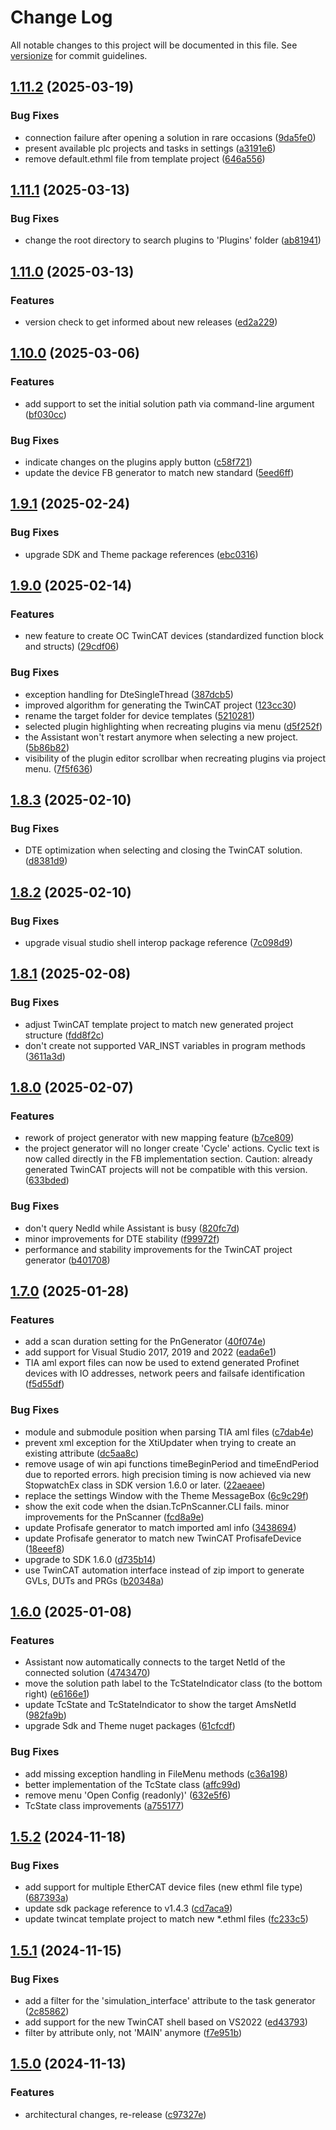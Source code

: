# Change Log

All notable changes to this project will be documented in this file. See [versionize](https://github.com/versionize/versionize) for commit guidelines.

<a name="1.11.2"></a>
## [1.11.2](https://www.github.com/OpenCommissioning/OC_Assistant/releases/tag/v1.11.2) (2025-03-19)

### Bug Fixes

* connection failure after opening a solution in rare occasions ([9da5fe0](https://www.github.com/OpenCommissioning/OC_Assistant/commit/9da5fe0edb6626e358428af97634c1f07634bac9))
* present available plc projects and tasks in settings ([a3191e6](https://www.github.com/OpenCommissioning/OC_Assistant/commit/a3191e6f8b29bc12438765f760d0bc3dd7475999))
* remove default.ethml file from template project ([646a556](https://www.github.com/OpenCommissioning/OC_Assistant/commit/646a55616660987150106541721609622fa1377a))

<a name="1.11.1"></a>
## [1.11.1](https://www.github.com/OpenCommissioning/OC_Assistant/releases/tag/v1.11.1) (2025-03-13)

### Bug Fixes

* change the root directory to search plugins to 'Plugins' folder ([ab81941](https://www.github.com/OpenCommissioning/OC_Assistant/commit/ab81941355218689fdff198f6af666d7e1ab7137))

<a name="1.11.0"></a>
## [1.11.0](https://www.github.com/OpenCommissioning/OC_Assistant/releases/tag/v1.11.0) (2025-03-13)

### Features

* version check to get informed about new releases ([ed2a229](https://www.github.com/OpenCommissioning/OC_Assistant/commit/ed2a229c923bdf538ae1a85e0ce284adfcd4f70e))

<a name="1.10.0"></a>
## [1.10.0](https://www.github.com/OpenCommissioning/OC_Assistant/releases/tag/v1.10.0) (2025-03-06)

### Features

* add support to set the initial solution path via command-line argument ([bf030cc](https://www.github.com/OpenCommissioning/OC_Assistant/commit/bf030cc2ee6a7cc818008aec0168c9ac0c8ed13b))

### Bug Fixes

* indicate changes on the plugins apply button ([c58f721](https://www.github.com/OpenCommissioning/OC_Assistant/commit/c58f7213d08d2ab2e464a3827c965f6b4173c496))
* update the device FB generator to match new standard ([5eed6ff](https://www.github.com/OpenCommissioning/OC_Assistant/commit/5eed6ff9e1d64238e8db5957dfd447dfac07f11d))

<a name="1.9.1"></a>
## [1.9.1](https://www.github.com/OpenCommissioning/OC_Assistant/releases/tag/v1.9.1) (2025-02-24)

### Bug Fixes

* upgrade SDK and Theme package references ([ebc0316](https://www.github.com/OpenCommissioning/OC_Assistant/commit/ebc0316629161ae9de1e292a83b06ae3eda26f61))

<a name="1.9.0"></a>
## [1.9.0](https://www.github.com/OpenCommissioning/OC_Assistant/releases/tag/v1.9.0) (2025-02-14)

### Features

* new feature to create OC TwinCAT devices (standardized function block and structs) ([29cdf06](https://www.github.com/OpenCommissioning/OC_Assistant/commit/29cdf067bf3f40d4f49e49c405c8073598879d61))

### Bug Fixes

* exception handling for DteSingleThread ([387dcb5](https://www.github.com/OpenCommissioning/OC_Assistant/commit/387dcb502b90da918c4f819015358e661c70eef6))
* improved algorithm for generating the TwinCAT project ([123cc30](https://www.github.com/OpenCommissioning/OC_Assistant/commit/123cc30f8ff255123eac58a1d8fc85a0b1700aa9))
* rename the target folder for device templates ([5210281](https://www.github.com/OpenCommissioning/OC_Assistant/commit/521028138027d211d2997a2509e7c716287d642c))
* selected plugin highlighting when recreating plugins via menu ([d5f252f](https://www.github.com/OpenCommissioning/OC_Assistant/commit/d5f252fdfa3feb853178d909275bcd92d215225f))
* the Assistant won't restart anymore when selecting a new project. ([5b86b82](https://www.github.com/OpenCommissioning/OC_Assistant/commit/5b86b828b1789c1905f210b46cd22c7c268398cb))
* visibility of the plugin editor scrollbar when recreating plugins via project menu. ([7f5f636](https://www.github.com/OpenCommissioning/OC_Assistant/commit/7f5f636c3ecfe39b824ecc69590042ebdb62c6ab))

<a name="1.8.3"></a>
## [1.8.3](https://www.github.com/OpenCommissioning/OC_Assistant/releases/tag/v1.8.3) (2025-02-10)

### Bug Fixes

* DTE optimization when selecting and closing the TwinCAT solution. ([d8381d9](https://www.github.com/OpenCommissioning/OC_Assistant/commit/d8381d9a0679eafd86e7fe91d789a8440072f885))

<a name="1.8.2"></a>
## [1.8.2](https://www.github.com/OpenCommissioning/OC_Assistant/releases/tag/v1.8.2) (2025-02-10)

### Bug Fixes

* upgrade visual studio shell interop package reference ([7c098d9](https://www.github.com/OpenCommissioning/OC_Assistant/commit/7c098d939abb40a51ed446f1819bbc343abdc5f4))

<a name="1.8.1"></a>
## [1.8.1](https://www.github.com/OpenCommissioning/OC_Assistant/releases/tag/v1.8.1) (2025-02-08)

### Bug Fixes

* adjust TwinCAT template project to match new generated project structure ([fdd8f2c](https://www.github.com/OpenCommissioning/OC_Assistant/commit/fdd8f2c88256875ac3ccbe2154714bfcc53283b9))
* don't create not supported VAR_INST variables in program methods ([3611a3d](https://www.github.com/OpenCommissioning/OC_Assistant/commit/3611a3d49d5457a081d8f5b6fe1257f3f02f46b3))

<a name="1.8.0"></a>
## [1.8.0](https://www.github.com/OpenCommissioning/OC_Assistant/releases/tag/v1.8.0) (2025-02-07)

### Features

* rework of project generator with new mapping feature ([b7ce809](https://www.github.com/OpenCommissioning/OC_Assistant/commit/b7ce809b6a8540e91dbd3ee2f50377b29aa883c2))
* the project generator will no longer create 'Cycle' actions. Cyclic text is now called directly in the FB implementation section. Caution: already generated TwinCAT projects will not be compatible with this version. ([633bded](https://www.github.com/OpenCommissioning/OC_Assistant/commit/633bdedb414d1680117ed3b4f5da000be30275d3))

### Bug Fixes

* don't query NedId while Assistant is busy ([820fc7d](https://www.github.com/OpenCommissioning/OC_Assistant/commit/820fc7db153edcda1a5c91b328526c78c91ba885))
* minor improvements for DTE stability ([f99972f](https://www.github.com/OpenCommissioning/OC_Assistant/commit/f99972fb98107877f863600949ced5d4ade4d0bc))
* performance and stability improvements for the TwinCAT project generator ([b401708](https://www.github.com/OpenCommissioning/OC_Assistant/commit/b401708367c2a36109d12ada070436fbc35eb827))

<a name="1.7.0"></a>
## [1.7.0](https://www.github.com/OpenCommissioning/OC_Assistant/releases/tag/v1.7.0) (2025-01-28)

### Features

* add a scan duration setting for the PnGenerator ([40f074e](https://www.github.com/OpenCommissioning/OC_Assistant/commit/40f074ea96292d7ed5dba6405b3bf9d37769456e))
* add support for Visual Studio 2017, 2019 and 2022 ([eada6e1](https://www.github.com/OpenCommissioning/OC_Assistant/commit/eada6e1c49e001b5328ee916ec7bb192bf3a760d))
* TIA aml export files can now be used to extend generated Profinet devices with IO addresses, network peers and failsafe identification ([f5d55df](https://www.github.com/OpenCommissioning/OC_Assistant/commit/f5d55df119fe97bf33a1208df3fb4b18c0fad5d8))

### Bug Fixes

* module and submodule position when parsing TIA aml files ([c7dab4e](https://www.github.com/OpenCommissioning/OC_Assistant/commit/c7dab4ec077c3630f8a6df9ba267a7af0775b2fb))
* prevent xml exception for the XtiUpdater when trying to create an existing attribute ([dc5aa8c](https://www.github.com/OpenCommissioning/OC_Assistant/commit/dc5aa8c42571023ff8fe9b49f92c00af1a63058c))
* remove usage of win api functions timeBeginPeriod and timeEndPeriod due to reported errors. high precision timing is now achieved via new StopwatchEx class in SDK version 1.6.0 or later. ([22aeaee](https://www.github.com/OpenCommissioning/OC_Assistant/commit/22aeaee2d596cbf0e847329a33245e95c5918b0a))
* replace the settings Window with the Theme MessageBox ([6c9c29f](https://www.github.com/OpenCommissioning/OC_Assistant/commit/6c9c29f854f7272246ae63634a9e7b6a75ec092f))
* show the exit code when the dsian.TcPnScanner.CLI fails. minor improvements for the PnScanner ([fcd8a9e](https://www.github.com/OpenCommissioning/OC_Assistant/commit/fcd8a9ecac6fa2e7cd6604cd09f59f28b1648b90))
* update Profisafe generator to match imported aml info ([3438694](https://www.github.com/OpenCommissioning/OC_Assistant/commit/343869471f2c44b65c58ec06f0ed9237c22c526c))
* update Profisafe generator to match new TwinCAT ProfisafeDevice ([18eeef8](https://www.github.com/OpenCommissioning/OC_Assistant/commit/18eeef86fb7c50782ea0edc1333bc2b06d7739b9))
* upgrade to SDK 1.6.0 ([d735b14](https://www.github.com/OpenCommissioning/OC_Assistant/commit/d735b14ff338c3508a99a1598cae89961d33d1b4))
* use TwinCAT automation interface instead of zip import to generate GVLs, DUTs and PRGs ([b20348a](https://www.github.com/OpenCommissioning/OC_Assistant/commit/b20348a752e3fdb84d838d721c936dc6ad4d7995))

<a name="1.6.0"></a>
## [1.6.0](https://www.github.com/OpenCommissioning/OC_Assistant/releases/tag/v1.6.0) (2025-01-08)

### Features

* Assistant now automatically connects to the target NetId of the connected solution ([4743470](https://www.github.com/OpenCommissioning/OC_Assistant/commit/4743470dbfd5ebb194dce83eb16b491e8e13928a))
* move the solution path label to the TcStateIndicator class (to the bottom right) ([e6166e1](https://www.github.com/OpenCommissioning/OC_Assistant/commit/e6166e169c5a68255cc2ade2e372304ff6a7a303))
* update TcState and TcStateIndicator to show the target AmsNetId ([982fa9b](https://www.github.com/OpenCommissioning/OC_Assistant/commit/982fa9b3c1a68978b11e19d38f6975601f49b3f9))
* upgrade Sdk and Theme nuget packages ([61cfcdf](https://www.github.com/OpenCommissioning/OC_Assistant/commit/61cfcdf98a559c7974578031c41c4313eb7b7ef2))

### Bug Fixes

* add missing exception handling in FileMenu methods ([c36a198](https://www.github.com/OpenCommissioning/OC_Assistant/commit/c36a198d31fa4f16f29cb38c8353e41e2cccbd2b))
* better implementation of the TcState class ([affc99d](https://www.github.com/OpenCommissioning/OC_Assistant/commit/affc99d95e214ad36e22402049900d7ae047180c))
* remove menu 'Open Config (readonly)' ([632e5f6](https://www.github.com/OpenCommissioning/OC_Assistant/commit/632e5f6a8d9bdd337b8c5ca51fd1659251b4b497))
* TcState class improvements ([a755177](https://www.github.com/OpenCommissioning/OC_Assistant/commit/a755177ecdc172ff837781fda33abdf20e4f8a5b))

<a name="1.5.2"></a>
## [1.5.2](https://www.github.com/OpenCommissioning/OC_Assistant/releases/tag/v1.5.2) (2024-11-18)

### Bug Fixes

* add support for multiple EtherCAT device files (new ethml file type) ([687393a](https://www.github.com/OpenCommissioning/OC_Assistant/commit/687393ab53b660590c2fa64d7f1abd2d3a96e343))
* update sdk package reference to v1.4.3 ([cd7aca9](https://www.github.com/OpenCommissioning/OC_Assistant/commit/cd7aca945dd80dc6a0e82fc77398364939d9e971))
* update twincat template project to match new *.ethml files ([fc233c5](https://www.github.com/OpenCommissioning/OC_Assistant/commit/fc233c5aaa5f6a24c5d4088ff21501d12ab0d275))

<a name="1.5.1"></a>
## [1.5.1](https://www.github.com/OpenCommissioning/OC_Assistant/releases/tag/v1.5.1) (2024-11-15)

### Bug Fixes

* add a filter for the 'simulation_interface' attribute to the task generator ([2c85862](https://www.github.com/OpenCommissioning/OC_Assistant/commit/2c858621278f2715099fe9d15298bb27daa26dce))
* add support for the new TwinCAT shell based on VS2022 ([ed43793](https://www.github.com/OpenCommissioning/OC_Assistant/commit/ed43793b51c3b5ae0a9558b4b01591b47b249221))
* filter by attribute only, not 'MAIN' anymore ([f7e951b](https://www.github.com/OpenCommissioning/OC_Assistant/commit/f7e951bbf7fca484d5b5072d1dcf89f975d48c38))

<a name="1.5.0"></a>
## [1.5.0](https://www.github.com/OpenCommissioning/OC_Assistant/releases/tag/v1.5.0) (2024-11-13)

### Features

* architectural changes, re-release ([c97327e](https://www.github.com/OpenCommissioning/OC_Assistant/commit/c97327eeb4e0da451518967877b08b9573a01734))

